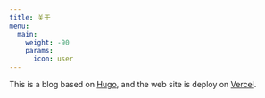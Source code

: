 ```yaml
---
title: 关于
menu:
  main:
    weight: -90
    params:
      icon: user
---
```


This is a blog based on [Hugo](https://gohugo.io/), and the web site is deploy on [Vercel](https://vercel.com/).

